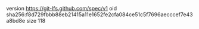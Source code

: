 version https://git-lfs.github.com/spec/v1
oid sha256:f8d729fbbb88eb21415a11e1652fe2cfa084ce51c5f7696aecccef7e43a8bd8e
size 118
